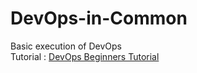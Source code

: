 # DevOps-in-Common
Basic execution of DevOps <br/> 
Tutorial : <a href="https://www.youtube.com/watch?v=hQcFE0RD0cQ"> DevOps Beginners Tutorial</a> 
